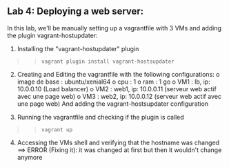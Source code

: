 ## Lab 4: Deploying a web server:
In this lab, we'll be manually setting up a vagrantfile with 3 VMs and adding the plugin vagrant-hostupdater:

1) Installing the "vagrant-hostupdater" plugin

>> `vagrant plugin install vagrant-hostsupdater`

2) Creating and Editing the vagrantfile with the following configurations:
o image de base : ubuntu/xenial64
o cpu : 1
o ram : 1 go
o VM1 : lb, ip: 10.0.0.10 (Load balancer)
o VM2 : web1, ip: 10.0.0.11 (serveur web actif avec une page web)
o VM3 : web2, ip: 10.0.0.12 (serveur web actif avec une page web)
  And adding the vagrant-hostsupdater configuration



3) Running the vagrantfile and checking if the plugin is called 

>> `vagrant up`



4) Accessing the VMs shell and verifying that the hostname was changed
==> ERROR (Fixing it): it was changed at first but then it wouldn't change anymore